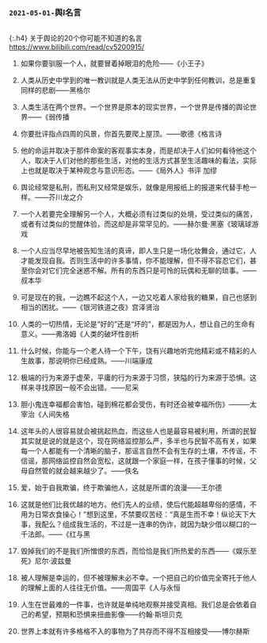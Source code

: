 ### `2021-05-01-`舆l名言
```note
```

{:.h4}
关于舆论的20个你可能不知道的名言
<br>[
https://www.bilibili.com/read/cv5200915/
](
https://www.bilibili.com/read/cv5200915/
)

1. 如果你要驯服一个人，就要冒着掉眼泪的危险——《小王子》

2. 人类从历史中学到的唯一教训就是人类无法从历史中学到任何教训，总是重复同样的悲剧——黑格尔

3. 人类生活在两个世界。一个世界是原本的现实世界，一个世界是传播的舆论世界——《弱传播

4. 你要批评指点四周的风景，你首先要爬上屋顶。——歌德《格言诗

5. 他的命运并取决于那件命案的客观事实本身，而是却决于人们如何看待他这个人，取决于人们对他的那些生活，对他的生活方式甚至生活趣味的看法，实际上也就是取决于某种观念与意识形态。——《局外人》书评 加缪

6. 舆论经常是私刑，而私刑又经常是娱乐，就像是用报纸上的报道来代替手枪一样。——芥川龙之介

7. 一个人若要完全理解另一个人，大概必须有过类似的处境，受过类似的痛苦，或者有过类似的觉醒体验，而这却是非常罕见的。——赫尔曼·黑塞《玻璃球游戏

8. 一个人应当尽早地被告知生活的真谛，即人生只是一场化妆舞会，通过它，人才能发现自我。否则生活中的许多事情，你不能理解，但不得不容忍它们，甚至你会对它们完全迷惑不解。所有的东西只是可怜的玩偶和无聊的琐事。——叔本华

9. 可是现在的我，一边瞧不起这个人，一边又吃着人家给我的糖果，自己也感到相当的困扰。——《银河铁道之夜》宫泽贤治

10. 人类的一切热情，无论是“好的”还是“坏的”，都是因为人，想让自己的生命有意义。——弗洛姆《人类的破坏性剖析

11. 什么时候，你能与一个老人待一个下午，饶有兴趣地听完他精彩或不精彩的人生故事，那说明你已经成熟。——川端康成

12. 极端的行为来源于虚荣，平庸的行为来源于习惯，狭隘的行为来源于恐惧。这样来寻找原因一般不会出错。——尼采

13. 胆小鬼连幸福都会害怕，碰到棉花都会受伤，有时还会被幸福所伤》———太宰治《人间失格

14. 这年头的人很容易就会被挑起热血，而这些人也是最容易被利用，所谓的民智其实就是说的就是这个，现在网络监控那么严，多半也与民智不高有关，如果每一个人都能有一个清晰的脑子，那谣言自然不会有生存的土壤，不传谣，不信谣，那网络监控自然会宽松，这就跟一个家庭一样，在孩子懂事的时候，父母自然管的就会越来越少了。——佚名

15. 爱，始于自我欺骗，终于欺骗他人，这就是所谓的浪漫——王尔德

16. 这就是他们比我优越的地方。他们先人的业绩，使后代能超越卑俗的感情，不用为日常衣食操心！”想到这里，不禁要叹苦经：“真是生而不幸！纵论天下大事，我配么？组成我生活的，不过是一连串的伪诈，就因为缺少借以糊口的一千法郎。——《红与黑

17. 毁掉我们的不是我们所憎恨的东西，而恰恰是我们所热爱的东西——《娱乐至死》尼尔·波兹曼

18. 被人理解是幸运的，但不被理解未必不幸。一个把自己的价值完全寄托于他人的理解上面的人往往无价值。——周国平《人与永恒

19. 人生在世最难的一件事，也许就是单纯地观察并接受真相。我们总是会依着自己的希望，预期和恐惧来扭曲影像——约翰·斯坦贝克

20. 世界上本就有许多格格不入的事物为了共存而不得不互相接受——博尔赫斯
